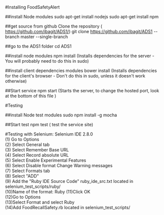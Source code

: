 #Installing FoodSafetyAlert

##install Node modules
sudo apt-get install nodejs
sudo apt-get install npm

##get source from github
Clone the repository ( https://github.com/ibagit/ADS1/)
git clone https://github.com/ibagit/ADS1 --branch master --single-branch

##go to the ADS1 folder
cd ADS1

##install node modules
npm install (Installs dependencies for the server - You will probably need to do this in sudo)

##install client dependencies modules
bower install (Installs dependencies for the client's browser - Don't do this in sudo, unless it doesn't work otherwise)

##Start service
npm start (Starts the server, to change the hosted port, look at the bottom of this file )

#Testing

##install Node test modules
sudo npm install -g mocha

##Start test
npm test ( test the service site)

#Testing with Selenium:
Selenium IDE 2.8.0<br/>
(1) Go to Options<br/> 
(2) Select General tab<br/>
(3) Select Remember Base URL<br/>
(4) Select Record absolute URL<br/>
(5) Select Enable Experimental Features<br/>
(6) Select Disable format Change Warning messages<br/>
(7) Select Formats tab <br/>
(8) Select "ADD"<br/>
(9) Add the "Ruby IDE Source Code" ruby_ide_src.txt located in selenium_test_scripts/ruby/<br/>
(10)Name of the format:  Ruby
(11)Click OK <br/>
(12)Go to Options<br/> 
(13)Select Format and select Ruby<br/>
(14)Add FoodRecallSafety.rb located in selenium_test_scripts/ 

